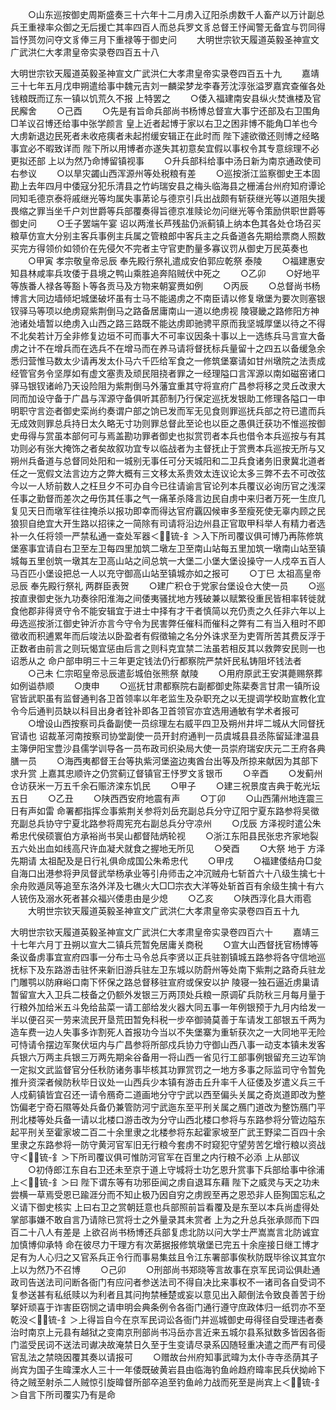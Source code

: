 <!-- { "loadSidebar": true } -->
　　○山东巡按御史周斯盛奏三十六年十二月虏入辽阳杀虏数千人畜产以万计副总兵王重禄率众御之无后援亡其率四百人而总兵罗文豸总督王忬闻警无备宜与罚同得旨忬贳勿问夺文豸俸三月下重禄等于御史问
　　大明世宗钦天履道英毅圣神宣文广武洪仁大孝肃皇帝实录卷四百五十八


大明世宗钦天履道英毅圣神宣文广武洪仁大孝肃皇帝实录卷四百五十九
　　嘉靖三十七年五月戊申朔遣给事中魏元吉刘一麟梁梦龙李春芳沈淳张溢罗嘉宾查催各处钱粮既而辽东一镇以饥荒久不报  上特罢之
　　○倭入福建南安县纵火焚谯楼及官民廨舍
　　○己酉
　　○先是有旨命兵部尚书杨博总督宣大事宁还部及右卫围角□羊议召博还给事中张学颜言  皇上近者起博于家以右卫之困非博不能角□羊也今大虏新退边民死者未收疮痍者未起拊缓安辑正在此时而  陛下遽欲徵还则博之经略事宜必不暇致详而  陛下所以用博者亦遂失其初意矣宜假以事权令其专意综理不必更拟还部  上以为然乃命博留镇视事
　　○升兵部科给事中汤日新为南京通政使司右参议
　　○以旱灾蠲山西浑源州等处税粮有差
　　○巡按浙江监察御史王本固勘上去年四月中倭寇分犯乐清县之竹屿瑞安县之梅头临海县之栅浦台州府知府谭论同知毛德京泰将戚继光等均属失事苐论与德京引兵出战颇有斩获继光等以道阻失援畏缩之罪当坐千户刘世爵等兵部覆奏得旨德京准赎论勿问继光等令策励供职世爵等御史问
　　○壬子罢端午宴  诏以两淮长芦残盐仍派蓟镇上纳本色其各处仓场召买粮草仿宣大分别主客兵事例主兵属之管粮郎中客兵主之兵备道各先期给票商人照数买完方得领价如领价在先侵欠不完者主守官吏酌量多寡议罚从御史万民英奏也
　　○甲寅  孝宗敬皇帝忌辰  奉先殿行祭礼遣成安伯郭应乾祭  泰陵
　　○福建惠安知县林咸率兵攻倭于县境之鸭山乘胜追奔陷贼伏中死之
　　○乙卯
　　○好地平等族番人禄各等豁卜等各贡马及方物来朝宴赉如例
　　○丙辰
　　○总督尚书杨博言大同边墙倾圯城堡破坏虽有士马不能遏虏之不南臣请以修复墩堡为要次则塞银钗驿马等项以绝虏窥紫荆倒马之路备居庸南山一道以绝虏视  陵寝畿之路修阳方神池诸处墙暂以绝虏入山西之路三路既不能达虏即驰骋平原而我坚城厚堡以待之不得不北矣若计万全非修复边垣不可而事大不可率议因条十事以上一选练兵马言宣大备虏之计不在增兵而在选兵不在增马而在养马请将督抚标兵量留十之四五以备缓急余悉归营惟马数太少请再发太仆马六千匹给军食之一修筑堡寨请如甘州墩院之法责成经管官务令坚厚如有虚文塞责及顽民阻挠者罪之一经理隘口言浑源以南如磁窑诸口驿马银钗诸岭乃天设险阻为紫荆倒马外藩宜重其守将宣府广昌参将移之灵丘改隶大同而加设守备于广昌与浑源守备俱听其莭制乃行保定巡抚发银助工修理各隘口一申明职守言迩者御史栾尚约奏谓户部之饷已发而军无见食则罪巡抚兵部之符已遣而兵无成效则罪总兵持日太久略无寸功则罪总督此至论也以臣之愚俱迁获功不惟巡按御史毋得与赏虽本部何可与焉盖勘功罪者御史也拟赏罚者本兵也借令本兵巡按与有其功则必有张大掩饰之者矣故叙功宜专以临战者为主督抚止于赏赉本兵巡按无所与又朔州兵备道与总督同处阳和一城别无事任可分天城阳和二卫兵食诸务旧隶冀北道者任之一宽假文法言边方之弊大概有三文移太系贵效太连议论太多三弊不去不可改弦今以一人矫前数人之枉旦夕不可办自今已往请谕言官论列本兵覆议必询历官之浅深任事之勤督而差次之毋伤其任事之气一痛革杀降言边民自虏中来归者万死一生庶几复见天日而墩军往往掩杀以报功即幸而得达官府覊囚候审多至瘦死使无辜内顾之民狼狈自绝宜大开生路以招徕之一简除有司请将沿边州县正官取甲科举人有精力者选补一久任将领一严禁私通一查处军器＜锍-釒＞入下所司覆议俱可博乃再陈修筑堡塞事宜请自右卫至左卫每四里加筑二墩左卫至南山站每五里加筑一墩南山站至镇城每五里创筑一墩其左卫高山站之间总筑一大堡二小堡大堡设操守一人戍卒五百人马百匹小堡设把总一人以充守御高山站至镇城亦如之报可
　　○丁巳  太祖高皇帝忌辰  奉先殿行祭礼  两群臣表贺
　　○建广积仓于党家台堡设仓大使一员
　　○巡按直隶御史张九功奏徐阳淮海之间倭夷骚扰地方残破兼以赋繁役重民皆相率转徙就食他郡非得贤守令不能安辑宜于进士中择有才干者慎简以充仍责之久任非六年以上毋选巡按浙江御史钟沂亦言今守令为民害弊任催科而催科之弊有二有当入租时不即徵收而积逋累年而后竣法以卧盈者有假徵输之名分外诛求至为吏胥所苦其费反浮于正数者由前言之则玩愒宜惩由后言之则科克宜禁二法虽若相反其以救弊安民则一也诏悉从之  命户部申明三十三年更定钱法仍行都察院严禁奸民私铸阻坏钱法者
　　○己未  仁宗昭皇帝忌辰遣彭城伯张熊祭  献陵
　　○用府原武王安淇薨赐祭葬如例谥恭顺
　　○庚申
　　○巡抚甘肃都察院右副都御史陈棐奏言甘肃一镇所设官皆武职虽有监督通判各卫首领率以年老监生及杂职充之以无提调学校助宣教化宜令今后通判员缺以科目出身者铨补即各卫首领官亦宜选用通敏有学术者报可
　　○增设山西按察司兵备副使一员综理左右威平四卫及朔州井坪二城从大同督抚官请也  诏裁革河南按察司协堂副使一员开封府通判一员虞城县县丞陈留延津温县主簿伊阳宝豊沙县儒学训导各一员布政司织染局大使一员崇府瑞安庆元二王府各典膳一员
　　○海西夷都督王台等执紫河堡盗边夷酋台出等及所掠来献因为其部下求升赏  上嘉其忠顺许之仍赏蓟辽督镇官王忬罗文豸银币
　　○辛酉
　　○发蓟州仓访获米一万五千余石赈济滦东饥民
　　○甲子
　　○建三祝景度吉典于乾光坛五日
　　○乙丑
　　○陕西西安府地震有声
　　○丁卯
　　○山西蒲州地连震三日有声如雷  命署都指挥佥事紫荆关参将刘岳充副总兵分守辽阳宁夏东路参将吴徵充副总兵协守宁夏北路参将周宪充右副总兵分守凉州
　　○戊辰  方泽视时遣公朱希忠代侯硕寰伯方承裕尚书吴山都督陆炳轮视
　　○浙江东阳县民张忠齐家地裂五六处出血如线高尺许血凝犬就食之握地无所见
　　○癸酉
　　○大祭  地于  方泽先期请  太祖配及是日行礼俱命成国公朱希忠代
　　○甲戌
　　○福建倭结舟□夋自海口出港参将尹凤督武举杨承业等引舟师击之冲沉贼舟七斩首六十八级生擒七十余舟败遁凤等追至东洛外洋及七礁火大□□宗衣大洋等处斩首百有余级生擒十有六人铳伤及溺水死者甚众福兴倭患由是少熄
　　○乙亥
　　○陕西淳化县大雨雹
　　大明世宗钦天履道英毅圣神宣文广武洪仁大孝肃皇帝实录卷四百五十九



大明世宗钦天履道英毅圣神宣文广武洪仁大孝肃皇帝实录卷四百六十
　　嘉靖三十七年六月丁丑朔以宣大二镇兵荒暂免居庸关商税
　　○宣大山西督抚官杨博等条议备虏事宜宣府四事一分布士马令总兵李贤以正兵驻劄镇城五路参将各守信地巡抚标下及东路游击驻怀来新旧游兵驻左卫东城以防蔚州等处南下紫荆之路奇兵驻龙门雕鹗以防麻峪口南下怀保之路总督移驻宣府或保安以护  陵寝一独石逼近虏巢请暂留宣大入卫兵二枝备之仍额外发银三万两顶处兵粮一原调矿兵防秋三月每月量于行粮外加给米五斗免给盐菜一请工部给发火器大同五事一年例银预于九月内给发一半以便召买一劳来流民开垦荒田暂免科税一步卒御骑莫善于车请发工部银五千两为造车费一边人失事多诈割死人首报功今当以不失堡寨为重斩获次之一大同地平无险可恃请令摆边军聚伏垣内与广昌参将所部戍兵协力守御山西八事一动支本镇未发客兵银六万两主兵银三万两先期籴谷备用一将山西一省见行工部事例银留充三边军饷一定拟文武监督官分任秋防诸务事毕核其功罪赏罚之一地方多事之际监司守令暂免推升资深者候防秋毕日议处一山西兵少本镇有游击丘升率千人征倭及岁遣义兵三千人戍蓟镇皆宜召还一请令鴈奇二道画地分守宁武以西至偏头关属之奇岚道即改为整饬偏老宁奇石隰等处兵备仍兼管防河宁武迤东至平刑关属之鴈门道改为整饬鴈门平刑北楼等处兵备一请以北楼口游击改为分守山西北楼口参将与东路参将分管边隘东起平刑关至霍家坡二百二十余里隶之北楼参将东起霍家坡至广武王野梁二百四十余里隶之东路参将一防守黄河官军旧无行粮今套虏不时窥犯守望劳苦乞增行粮以资战守＜锍-釒＞下所司覆议俱可惟防河官军在百里之内行粮不必添  上从部议
　　○初侍郎江东自右卫还未至京于道上守城将士功乞恩升赏事下兵部给事中徐浦上＜锍-釒＞曰  陛下谓东等有功邪臣闻之虏自退耳东藉  陛下之威灵与天之功未尝横一草焉受恩已踰涯分而不知止极乃因自穷之虏觊至再之恩恐非人臣狥国忘私之义请下御史核实  上曰右卫之赏朝廷意也兵部照前旨看覆及是东至以本兵尚虚得处掌部事嫌不敢自言乃请除已赏将士之外量录其未赏者  上为之升总兵张承郧而下四百二十八人有差是  上欲召尚书杨博还兵部复虑北防以问大学士严嵩嵩言北防诚宜加慎博仰承特  命在彼尽力干理方有次苐据报修筑墩堡已完五十余座接日继工博才足有为人心归之又官系兵正令行而事易集兹且令江东署部事俟秋防既毕徐议其宜尔  上以为然乃不召博
　　○己卯
　　○刑部尚书郑晓等言故事在京军民词讼俱赴通政司告送法司问断各衙门有应问者参送法司不得自决比来事权不一诸司各自受词不复参送甚有私纸赎以为利者且其问拘禁棰楚或妄以意见出入颠倒法令致良善苦于纷拏奸顽喜于诈害臣窃悯之请申明会典条例令各衙门通行遵守庶政体归一纸罚亦不至乾没＜锍-釒＞上得旨自今在京军民词讼各衙门并巡城御史毋得径自受理违者奏治时南京上元县有越狱之变南京刑部尚书冯岳亦言近来五城尔县系狱数多皆因各衙门滥受民词不送法司谳决故淹禁日久至于生变请尽录系囚随轻重决遣之而严有司侵官乱法之禁晓因覆其奏以请报可
　　○赠故台州府知事武暐为太仆寺寺丞荫其子尚宾为国子生暐溧水人三十一年倭既破黄岩县由临海钓鱼岭趋府暐率民兵伏拗岭下待之贼至射杀二人贼惊引旋暐督所部卒追至钓鱼岭力战而死至是尚宾上＜锍-釒＞自言下所司覆实乃有是命
